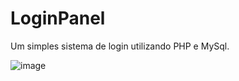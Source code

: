 # LoginPanel
Um simples sistema de login utilizando PHP e MySql.

![image](https://github.com/ryrodev/LoginPanel/assets/52669970/8797229a-be23-4f45-bfe0-4dd5d1b15bdf)
